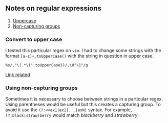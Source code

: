 ## Notes on regular expressions
1. [Uppercase](#toupper)
1. [Non-capturing groups](#non-capturinggroups)

<a name="toupper"></a>
### Convert to upper case
I tested this particular regex on `vim`. I had to change some strings with the format `[a-z]+.toUpperCase()` with the string in question in upper case.
```vim
%s/,"\(.*\)".toUpperCase()/,\U"\1"/g
```
[Link related](https://coderwall.com/p/anvddw/vim-convert-text-to-lowercase-or-uppercase)

<a name="non-capturinggroups"></a>
### Using non-capturing groups
Sometimes it is necessary to choose between strings in a particular regex. Using parentheses would be useful but this creates a capturing group. To avoid it use the `(?:<<ex1|ex2|...|exN)` syntax. For example, `(?:black|straw)berry` would match *blackberry* and *strawberry*.
